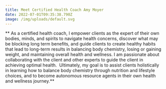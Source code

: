 ```yaml
---
title: Meet Certified Health Coach Amy Moyer
date: 2022-07-01T09:35:38.790Z
image: /img/uploads/default.svg
---
```

<!--StartFragment-->

  **   As a certified health coach, I empower clients as the expert of their own bodies, minds, and spirits to navigate health concerns, discover what may be blocking long term benefits, and guide clients to create healthy habits that lead to long-term results in balancing body chemistry, losing or gaining weight, and maintaining overall health and wellness. I am passionate about collaborating with the client and other experts to guide the client in achieving optimal health.  Ultimately, my goal is to assist clients holistically in learning how to balance body chemistry through nutrition and lifestyle choices, and to become autonomous resource agents in their own health and wellness journey.**

<!--EndFragment-->
